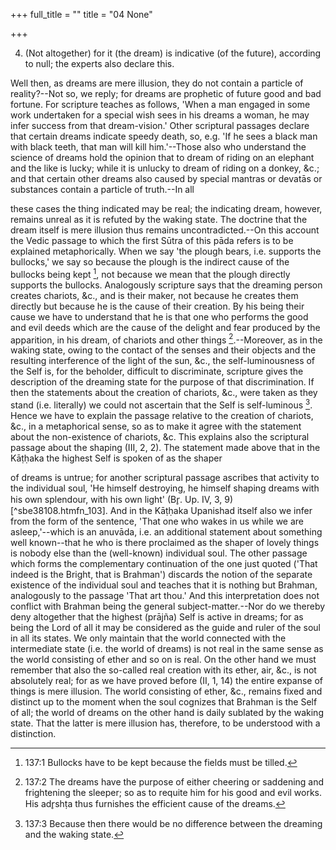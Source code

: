 +++
full_title = ""
title = "04 None"

+++


4. (Not altogether) for it (the dream) is indicative (of the future), according to null; the experts also declare this.

Well then, as dreams are mere illusion, they do not contain a particle of reality?--Not so, we reply; for dreams are prophetic of future good and bad fortune. For scripture teaches as follows, 'When a man engaged in some work undertaken for a special wish sees in his dreams a woman, he may infer success from that dream-vision.' Other scriptural passages declare that certain dreams indicate speedy death, so, e.g. 'If he sees a black man with black teeth, that man will kill him.'--Those also who understand the science of dreams hold the opinion that to dream of riding on an elephant and the like is lucky; while it is unlucky to dream of riding on a donkey, &c.; and that certain other dreams also caused by special mantras or devatās or substances contain a particle of truth.--In all

these cases the thing indicated may be real; the indicating dream, however, remains unreal as it is refuted by the waking state. The doctrine that the dream itself is mere illusion thus remains uncontradicted.--On this account the Vedic passage to which the first Sūtra of this pāda refers is to be explained metaphorically. When we say 'the plough bears, i.e. supports the bullocks,' we say so because the plough is the indirect cause of the bullocks being kept [^fn_100], not because we mean that the plough directly supports the bullocks. Analogously scripture says that the dreaming person creates chariots, &c., and is their maker, not because he creates them directly but because he is the cause of their creation. By his being their cause we have to understand that he is that one who performs the good and evil deeds which are the cause of the delight and fear produced by the apparition, in his dream, of chariots and other things [^fn_101].--Moreover, as in the waking state, owing to the contact of the senses and their objects and the resulting interference of the light of the sun, &c., the self-luminousness of the Self is, for the beholder, difficult to discriminate, scripture gives the description of the dreaming state for the purpose of that discrimination. If then the statements about the creation of chariots, &c., were taken as they stand (i.e. literally) we could not ascertain that the Self is self-luminous  [^fn_102]. Hence we have to explain the passage relative to the creation of chariots, &c., in a metaphorical sense, so as to make it agree with the statement about the non-existence of chariots, &c. This explains also the scriptural passage about the shaping (III, 2, 2). The statement made above that in the Kāṭḥaka the highest Self is spoken of as the shaper

[^fn_100]: 137:1 Bullocks have to be kept because the fields must be tilled.

[^fn_101]: 137:2 The dreams have the purpose of either cheering or saddening and frightening the sleeper; so as to requite him for his good and evil works. His adr̥shṭa thus furnishes the efficient cause of the dreams.

[^fn_102]: 137:3 Because then there would be no difference between the dreaming and the waking state.

of dreams is untrue; for another scriptural passage ascribes that activity to the individual soul, 'He himself destroying, he himself shaping dreams with his own splendour, with his own light' (Br̥. Up. IV, 3, 9) [^sbe38108.htmfn_103]. And in the Kāṭḥaka Upanishad itself also we infer from the form of the sentence, 'That one who wakes in us while we are asleep,'--which is an anuvāda, i.e. an additional statement about something well known--that he who is there proclaimed as the shaper of lovely things is nobody else than the (well-known) individual soul. The other passage which forms the complementary continuation of the one just quoted ('That indeed is the Bright, that is Brahman') discards the notion of the separate existence of the individual soul and teaches that it is nothing but Brahman, analogously to the passage 'That art thou.' And this interpretation does not conflict with Brahman being the general subject-matter.--Nor do we thereby deny altogether that the highest (prājña) Self is active in dreams; for as being the Lord of all it may be considered as the guide and ruler of the soul in all its states. We only maintain that the world connected with the intermediate state (i.e. the world of dreams) is not real in the same sense as the world consisting of ether and so on is real. On the other hand we must remember that also the so-called real creation with its ether, air, &c., is not absolutely real; for as we have proved before (II, 1, 14) the entire expanse of things is mere illusion. The world consisting of ether, &c., remains fixed and distinct up to the moment when the soul cognizes that Brahman is the Self of all; the world of dreams on the other hand is daily sublated by the waking state. That the latter is mere illusion has, therefore, to be understood with a distinction.


